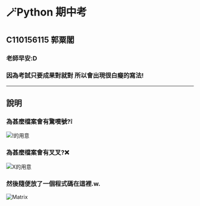 # 🪄Python 期中考
## C110156115 **郭粟閣**
### 老師早安:D
### **因為考試只要成果對就對 所以會出現很白癡的寫法!**
-----------------------------
## 說明
### 為甚麼檔案會有驚嘆號?❕
![!的用意](https://i.imgur.com/RVcvArP.gif)
### 為甚麼檔案會有叉叉?❌
![X的用意](https://i.imgur.com/WNKDh5r.gif)
### 然後隨便放了一個程式碼在這裡.w.
![Matrix](https://i.imgur.com/HrSAk0P.png)